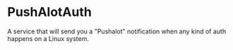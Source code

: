PushAlotAuth
============

A service that will send you a "Pushalot" notification when any kind of auth happens on a Linux system.
